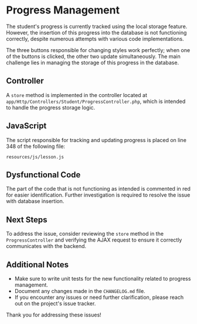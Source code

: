 # Progress Management

The student's progress is currently tracked using the local storage feature. However, the insertion of this progress into the database is not functioning correctly, despite numerous attempts with various code implementations.

The three buttons responsible for changing styles work perfectly; when one of the buttons is clicked, the other two update simultaneously. The main challenge lies in managing the storage of this progress in the database.

## Controller

A `store` method is implemented in the controller located at `app/Http/Controllers/Student/ProgressController.php`, which is intended to handle the progress storage logic.

## JavaScript

The script responsible for tracking and updating progress is placed on line 348 of the following file:

`resources/js/lesson.js`

## Dysfunctional Code

The part of the code that is not functioning as intended is commented in red for easier identification. Further investigation is required to resolve the issue with database insertion.

## Next Steps

To address the issue, consider reviewing the `store` method in the `ProgressController` and verifying the AJAX request to ensure it correctly communicates with the backend.

## Additional Notes

- Make sure to write unit tests for the new functionality related to progress management.
- Document any changes made in the `CHANGELOG.md` file.
- If you encounter any issues or need further clarification, please reach out on the project's issue tracker.

Thank you for addressing these issues!
